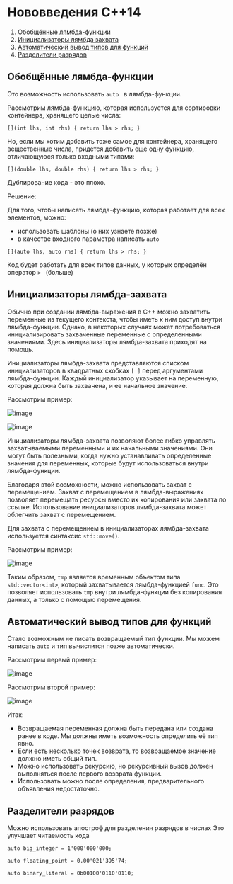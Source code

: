 # Нововведения C++14

1. [Обобщённые лямбда-функции](https://github.com/netology-code/cppl-homeworks/tree/main/%D0%9D%D0%BE%D0%B2%D0%BE%D0%B2%D0%B2%D0%B5%D0%B4%D0%B5%D0%BD%D0%B8%D1%8F%20C%2B%2B14#1-%D0%BE%D0%B1%D0%BE%D0%B1%D1%89%D1%91%D0%BD%D0%BD%D1%8B%D0%B5-%D0%BB%D1%8F%D0%BC%D0%B1%D0%B4%D0%B0-%D1%84%D1%83%D0%BD%D0%BA%D1%86%D0%B8%D0%B8)
2. [Инициализаторы лямбда захвата](https://github.com/netology-code/cppl-homeworks/tree/main/%D0%9D%D0%BE%D0%B2%D0%BE%D0%B2%D0%B2%D0%B5%D0%B4%D0%B5%D0%BD%D0%B8%D1%8F%20C%2B%2B14#2-%D0%B8%D0%BD%D0%B8%D1%86%D0%B8%D0%B0%D0%BB%D0%B8%D0%B7%D0%B0%D1%82%D0%BE%D1%80%D1%8B-%D0%BB%D1%8F%D0%BC%D0%B1%D0%B4%D0%B0-%D0%B7%D0%B0%D1%85%D0%B2%D0%B0%D1%82%D0%B0)
3. [Автоматический вывод типов для функций](https://github.com/netology-code/cppl-homeworks/tree/main/%D0%9D%D0%BE%D0%B2%D0%BE%D0%B2%D0%B2%D0%B5%D0%B4%D0%B5%D0%BD%D0%B8%D1%8F%20C%2B%2B14#3-%D0%B0%D0%B2%D1%82%D0%BE%D0%BC%D0%B0%D1%82%D0%B8%D1%87%D0%B5%D1%81%D0%BA%D0%B8%D0%B9-%D0%B2%D1%8B%D0%B2%D0%BE%D0%B4-%D1%82%D0%B8%D0%BF%D0%BE%D0%B2-%D0%B4%D0%BB%D1%8F-%D1%84%D1%83%D0%BD%D0%BA%D1%86%D0%B8%D0%B9)
4. [Разделители разрядов](https://github.com/netology-code/cppl-homeworks/tree/main/%D0%9D%D0%BE%D0%B2%D0%BE%D0%B2%D0%B2%D0%B5%D0%B4%D0%B5%D0%BD%D0%B8%D1%8F%20C%2B%2B14#4-%D1%80%D0%B0%D0%B7%D0%B4%D0%B5%D0%BB%D0%B8%D1%82%D0%B5%D0%BB%D0%B8-%D1%80%D0%B0%D0%B7%D1%80%D1%8F%D0%B4%D0%BE%D0%B2)

## Обобщённые лямбда-функции

Это возможность использовать  `auto ` в лямбда-функции.

Рассмотрим лямбда-функцию, которая используется для сортировки контейнера, хранящего целые числа:   

 `[](int lhs, int rhs) { return lhs > rhs; } `

Но, если мы хотим добавить тоже самое для контейнера, хранящего вещественные числа, придется добавить еще одну функцию, отличающуюся только входными типами:

 `[](double lhs, double rhs) { return lhs > rhs; } `

Дублирование кода - это плохо.

Решение: 

Для того, чтобы написать лямбда-функцию, которая работает для всех элементов, можно:
- использовать шаблоны (о них узнаете позже)
- в качестве входного параметра написать  `auto `

 `[](auto lhs, auto rhs) { return lhs > rhs; } `

Код будет работать для всех типов данных, у которых определён оператор  `> ` (больше)

## Инициализаторы лямбда-захвата

Обычно при создании лямбда-выражения в C++ можно захватить переменные из текущего контекста, чтобы иметь к ним доступ внутри лямбда-функции. Однако, в некоторых случаях может потребоваться инициализировать захваченные переменные с определенными значениями. Здесь инициализаторы лямбда-захвата приходят на помощь.

Инициализаторы лямбда-захвата представляются списком инициализаторов в квадратных скобках  `[ ]` перед аргументами лямбда-функции. Каждый инициализатор указывает на переменную, которая должна быть захвачена, и ее начальное значение.

Рассмотрим пример:

![image](https://github.com/netology-code/cppl-homeworks/assets/147130852/7d3cf4c5-a16a-4934-b380-95b32d447544)


![image](https://github.com/netology-code/cppl-homeworks/assets/147130852/9c8f2172-78a0-468f-85c6-b9e37a32bdf7)


Инициализаторы лямбда-захвата позволяют более гибко управлять захватываемыми переменными и их начальными значениями. Они могут быть полезными, когда нужно устанавливать определенные значения для переменных, которые будут использоваться внутри лямбда-функции.

Благодаря этой возможности, можно использовать захват с перемещением. Захват с перемещением в лямбда-выражениях позволяет перемещать ресурсы вместо их копирования или захвата по ссылке. Использование инициализаторов лямбда-захвата может облегчить захват с перемещением.

Для захвата с перемещением в инициализаторах лямбда-захвата используется синтаксис `std::move()`. 

Рассмотрим пример:

![image](https://github.com/netology-code/cppl-homeworks/assets/147130852/d9eb47e0-f576-4ed4-9da2-642028054b0e)


Таким образом, `tmp` является временным объектом типа `std::vector<int>`, который захватывается лямбда-функцией `func`. Это позволяет использовать `tmp` внутри лямбда-функции без копирования данных, а только с помощью перемещения.

## Автоматический вывод типов для функций  

Стало возможным не писать возвращаемый тип функции. Мы можем написать `auto` и тип вычислится позже автоматически.


Рассмотрим первый пример:

![image](https://github.com/netology-code/cppl-homeworks/assets/147130852/66dda198-914a-4004-b519-7fe9a5c3b2f5)


Рассмотрим второй пример:

![image](https://github.com/netology-code/cppl-homeworks/assets/147130852/2ba4acc1-992f-4476-b6f8-86048a51c0b4)


Итак:

- Возвращаемая переменная должна быть передана или создана ранее в коде. Мы должны иметь возможность определить её тип явно.
- Если есть несколько точек возврата, то возвращаемое значение должно иметь общий тип.
- Можно использовать рекурсию, но рекурсивный вызов должен выполняться после первого возврата функции.
- Использовать можно после определения, предварительного объявления недостаточно.

## Разделители разрядов 

Можно использовать апостроф для разделения разрядов в числах
Это улучшает читаемость кода

`auto big_integer = 1'000'000'000;`

`auto floating_point = 0.00'021'395'74;`

`auto binary_literal = 0b00100'0110'0110;`

